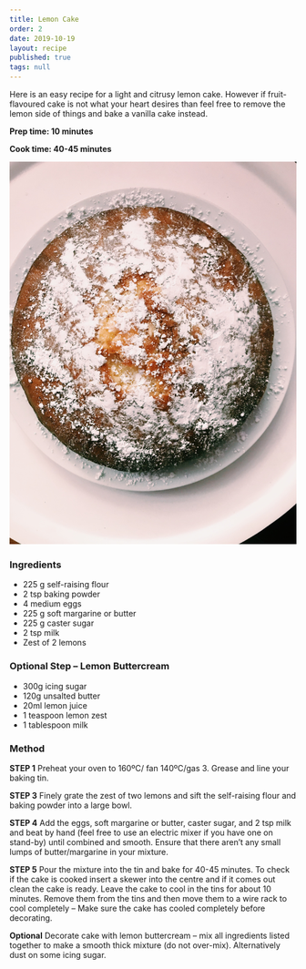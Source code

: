 ```yaml
---
title: Lemon Cake
order: 2
date: 2019-10-19
layout: recipe
published: true
tags: null
---
```

Here is an easy recipe for a light and citrusy lemon cake. However if fruit-flavoured cake is not what your heart desires than feel free to remove the lemon side of things and bake a vanilla cake instead.

**Prep time: 10 minutes**

**Cook time: 40-45 minutes**

![Lemon cake dusted with icing sugar](../uploads/lemoncake.jpg "Lemon Cake")

### Ingredients

* 225 g self-raising flour
* 2 tsp baking powder
* 4 medium eggs
* 225 g soft margarine or butter
* 225 g caster sugar
* 2 tsp milk
* Zest of 2 lemons

### Optional Step – Lemon Buttercream

* 300g icing sugar
* 120g unsalted butter
* 20ml lemon juice
* 1 teaspoon lemon zest
* 1 tablespoon milk

### Method

**STEP 1**
Preheat your oven to 160ºC/ fan 140ºC/gas 3. Grease and line your baking tin.

**STEP 3**
Finely grate the zest of two lemons and sift the self-raising flour and baking powder into a large bowl.

**STEP 4**
Add the eggs, soft margarine or butter, caster sugar, and 2 tsp milk and beat by hand (feel free to use an electric mixer if you have one on stand-by) until combined and smooth. Ensure that there aren’t any small lumps of butter/margarine in your mixture. 

**STEP 5**
Pour the mixture into the tin and bake for 40-45 minutes. To check if the cake is cooked insert a skewer into the centre and if it comes out clean the cake is ready.
Leave the cake to cool in the tins for about 10 minutes. Remove them from the tins and then move them to a wire rack to cool completely – Make sure the cake has cooled completely before decorating.

**Optional**
Decorate cake with lemon buttercream – mix all ingredients listed together to make a smooth thick mixture (do not over-mix). Alternatively dust on some icing sugar.